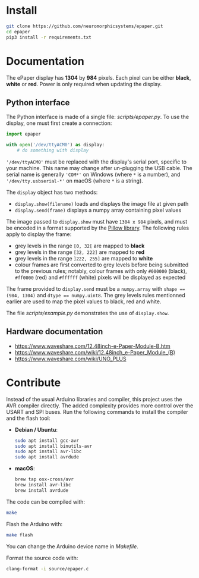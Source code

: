 # Install

```sh
git clone https://github.com/neuromorphicsystems/epaper.git
cd epaper
pip3 install -r requirements.txt
```

# Documentation

The ePaper display has __1304__ by __984__ pixels. Each pixel can be either __black__, __white__ or __red__. Power is only required when updating the display.

## Python interface

The Python interface is made of a single file: *scripts/epaper.py*. To use the display, one must first create a connection:
```py
import epaper

with open('/dev/ttyACM0') as display:
    # do something with display
```

`'/dev/ttyACM0'` must be replaced with the display's serial port, specific to your machine. This name may change after un-plugging the USB cable. The serial name is generally `'COM*'` on Windows (where `*` is a number), and `'/dev/tty.usbserial-*'` on macOS (where `*` is a string).

The `display` object has two methods:
- `display.show(filename)` loads and displays the image file at given path
- `display.send(frame)` displays a numpy array containing pixel values

The image passed to `display.show` must have `1304 x 984` pixels, and must be encoded in a format supported by the [Pillow library](https://pillow.readthedocs.io/en/stable/handbook/image-file-formats.html). The following rules apply to display the frame:
- grey levels in the range `[0, 32[` are mapped to __black__
- grey levels in the range `[32, 222]` are mapped to __red__
- grey levels in the range `]222, 255]` are mapped to __white__
- colour frames are first converted to grey levels before being submitted to the previous rules; notably, colour frames with only `#000000` (black), `#ff0000` (red) and `#ffffff` (white) pixels will be displayed as expected

The frame provided to `display.send` must be a `numpy.array` with `shape == (984, 1304)` and `dtype == numpy.uint8`. The grey levels rules mentionned earlier are used to map the pixel values to black, red and white.

The file *scripts/example.py* demonstrates the use of `display.show`.

## Hardware documentation

- https://www.waveshare.com/12.48inch-e-Paper-Module-B.htm
- https://www.waveshare.com/wiki/12.48inch_e-Paper_Module_(B)
- https://www.waveshare.com/wiki/UNO_PLUS


# Contribute

Instead of the usual Arduino libraries and compiler, this project uses the AVR compiler directly. The added complexity provides more control over the USART and SPI buses. Run the following commands to install the compiler and the flash tool:

- __Debian / Ubuntu__:
  ```sh
  sudo apt install gcc-avr
  sudo apt install binutils-avr
  sudo apt install avr-libc
  sudo apt install avrdude
  ```

- __macOS__:
  ```sh
  brew tap osx-cross/avr
  brew install avr-libc
  brew install avrdude
  ```

The code can be compiled with:
```sh
make
```

Flash the Arduino with:
```sh
make flash
```
You can change the Arduino device name in *Makefile*.

Format the source code with:
```sh
clang-format -i source/epaper.c
```
